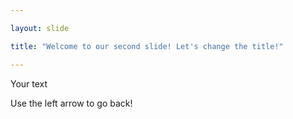 ```yaml
---

layout: slide

title: "Welcome to our second slide! Let's change the title!"

---
```


Your text

Use the left arrow to go back!
